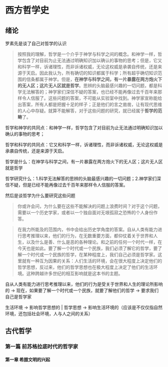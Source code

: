 # 西方哲学史

## 绪论

罗素先是谈了自己对哲学的认识

> ​	按照我的理解，哲学是一个介乎于神学与科学之间的概念。和神学一样，哲学包含了对目前为止无法通过明确知识加以确认的事物的思考；但是，它又和科学一样，诉诸理性，而非诉诸权威，无论这权威是承袭自传统，还是来源于天启。因此我认为，所有确切的知识都属于科学；所有超乎确切知识范围的信条都属于神学。但是，**在神学与科学之间，有一片暴露在两方炮火下的无人区；这片无人区就是哲学**。思辨的头脑最感兴趣的一切问题，都是科学无法解答的；神学家们深信不疑的答案，也已经不能再像过去千百年来那样令人信服了。这些问题的答案，不可能从实验室中找到。神学家宣称能给出答案，所有人都是把握十足的样子；正是他们的言之凿凿，让有现代思维的人心中存疑。就算不能解答，对于这些问题的研究，就已经属于**哲学的范畴**了。	

哲学和神学的共同点：和神学一样，哲学包含了对目前为止无法通过明确知识加以确认的事物的思考；

哲学和科学的共同点：它又和科学一样，诉诸理性，而非诉诸权威，无论这权威是承袭自传统，还是来源于天启。

哲学是什么：在神学与科学之间，有一片暴露在两方炮火下的无人区；这片无人区就是哲学

哲学研究什么：1.科学无法解答的思辨的头脑最感兴趣的一切问题；2.神学家们深信不疑，但是已经不能再像过去千百年来那样令人信服的答案。

然后是谈哲学为什么要研究这些问题

> 你或许会问，为什么要在这些不能解决的问题上浪费时间？对于这个问题，需要以一个历史学家，或者以一个独自面对无垠孤寂之恐怖的个人身份作答。

> 在我力所能及的范围内，书中会给出历史学角度的答案。自从人类有能力进行思考推理以来，他们的行为，在无数重要方面，都仰仗着关于世界和人生，以及什么是善、什么是恶的各种理论。和之前的任何一个时代一样，在今天也是如此。要了解一个时代或一个民族，我们必须了解它的哲学，要了解一个时代或一个民族的哲学，在某种程度上，我们自己必须是哲学家。这里就有一种互为因果的关系：人们生活的环境，会在很大程度上决定他们的哲学思想，反过来，他们的哲学思想也在极大程度上决定了他们的生活环境。这种跨越许多世纪的相互影响就是这本书的主题。

自从人类有能力进行思考推理以来，他们的行为是受关于世界和人生的理论所影响的 -> 现在，如果要了解一个时代或一个民族，就要了解他们的哲学 -> 要求我们自己是哲学家

生活环境 -> 影响哲学思想的 | 哲学思想 -> 影响生活环境的（应该是不仅仅指自然环境，还包括社会环境，人与人之间的关系）







## 古代哲学

### 第一篇 前苏格拉底时代的哲学家

#### 第一章 希腊文明的兴起

